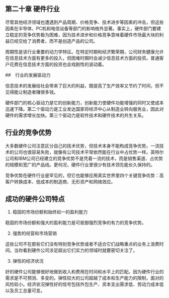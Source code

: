 ## 第二十章 硬件行业

尽管其他经济领域也遭遇到产品周期、价格竞争、技术进步等因素的冲击，但这些因素在半导体、PC机和电信设备等部门的影响格外显著。事实上，硬件部门要建立稳定的竞争优势极为困难，因为技术进步和价格竞争意味着硬件市场最大块的利益已经交给了消费者，而不是创造产品的公司。

周期性是该行业重要的动力学特征。在特定时期和经济繁荣期，公司财务健康允许在信息技术方面有更多的投入，但困难时期时会减少信息技术方面的投资。普通客户花费在信息技术方面的投资也会戏剧性的波动着。

##　行业的发展驱动力

信息技术的发展给社会带来了巨大的利益，既提高了生产效率又节约了时间，但不见得能让制造者赚很多钱。

硬件部门的核心驱动力是它的创新能力，创新能力使硬件功能增强的同时又使成本迅速下降。第二个驱动力是工业发达国家将经济中心从制造业转向服务业，因此对硬件的需求增长加快。第三个驱动力是软件技术和硬件技术的共生关系。

## 行业的竞争优势

大多数硬件公司注意区分自己的技术优势，但技术本身不能构成竞争优势。一流技术的公司也很容易失败，就像有公司技术平常依然能在行业中占优势一样。英特尔公司和IBM公司已经建立的竞争优势不是凭着一流的技术，而是销售渠道、占优势的规模和宽广的产品线。更何况，硬件行业里很少有技术领先能长久保持的。

竞争优势在硬件行业是罕见的，但它也能够应用真实世界里四个关键竞争优势：高客户转换成本、低成本的制造商、无形资产和网络效应。

## 成功的硬件公司特点

1. 稳固的市场份额和始终如一的盈利能力

稳固的市场份额和强大的盈利能力是可抵御强烈竞争的有力的竞争优势。

2. 强势的经营和市场营销

这些公司不在那些它们没有特别竞争优势或者不适合它们战略重点的业务上浪费时间。当你看到硬件公司涉足超出它们实力的领域时就要密切关注了。

3. 弹性的经济状况

好的硬件公司能够很好地做到收入和费用在时间和水平上的匹配。因为硬件行业的需求是不可预测、多变的。弹性较大的公司超越了成本和生产能力的限制，面对的风险较小。经济状况弹性好的信号包括外包生产、资本支出需求低、劳动力成本低以及员工总量可变。
